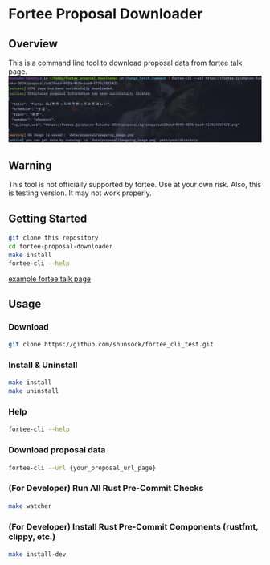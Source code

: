# Fortee Proposal Downloader

## Overview
This is a command line tool to download proposal data from fortee talk page.
![command example](command_example.png)

## Warning
This tool is not officially supported by fortee. Use at your own risk.
Also, this is testing version. It may not work properly.

## Getting Started

```bash
git clone this repository
cd fortee-proposal-downloader
make install
fortee-cli --help
```

[example fortee talk page](https://fortee.jp/phpcon-2023/proposal/e42643e3-da14-47ef-b44b-414a8e31bc4b)

## Usage
### Download
```bash
git clone https://github.com/shunsock/fortee_cli_test.git
```

### Install & Uninstall
```bash
make install
make uninstall
```

### Help
```bash
fortee-cli --help
```

### Download proposal data
```bash
fortee-cli --url {your_proposal_url_page}
```

### (For Developer) Run All Rust Pre-Commit Checks
```bash
make watcher
```

### (For Developer) Install Rust Pre-Commit Components (rustfmt, clippy, etc.)
```bash
make install-dev
```
